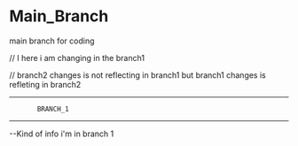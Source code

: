 # Main_Branch
main branch for coding 

// I here i am changing in the branch1

// branch2 changes is not reflecting in 
   branch1 but branch1 changes is refleting in branch2

-----------------------------------
           BRANCH_1
-----------------------------------

--Kind of info i'm in branch 1
